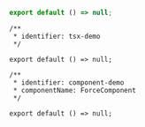 ```jsx
export default () => null;
```

```tsx
/**
 * identifier: tsx-demo
 */

export default () => null;
```

```tsx
/**
 * identifier: component-demo
 * componentName: ForceComponent
 */

export default () => null;
```